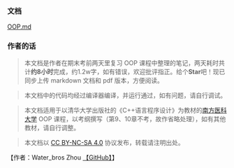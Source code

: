 ### 文档
[OOP.md](/oop.md)

### 作者的话
> 本文档是作者在期末考前两天里复习 OOP 课程中整理的笔记，两天耗时共计**约8小时**完成，约1.2w字，如有错误，欢迎批评指正。给个**Star**吧！现已同步上传 markdown 文档和 pdf 版本，方便阅读。

> 本文档中的代码均经过编译器编译，并运行通过，如有问题，请自行调试。

> 本文档适用于以清华大学出版社的《C++语言程序设计》为教材的[南方医科大学](https://www.smu.edu.cn/) OOP 课程，以考纲撰写（第9、10章不考，故作省略处理），如有其他教材，请自行调整。

> 本文档以 [CC BY-NC-SA 4.0](https://creativecommons.org/licenses/by-nc-sa/4.0/) 协议发布，转载请注明出处。

【作者：Water_bros Zhou [【GitHub】](https://github.com/Water-bros)】
